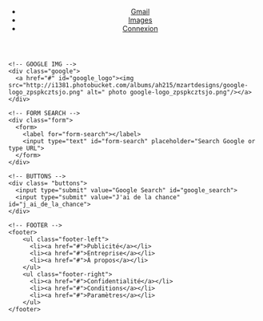 <head>
    <title>Page d'accueil Google</title>
    <link href="https://fonts.googleapis.com/css?family=Roboto" rel="stylesheet">
  </head>
  
  <body>
    <header>
      <nav>
        <ul id="nav_bar">
          <li class="nav-links" id="gmail"><a href="#">Gmail</a></li>
          <li class="nav-links"><a href="#">Images</a></li>
          <li id="sign_in"><a href="#">Connexion</a></li>
        </ul>  
      </nav>  
    </header>  
    
    <!-- GOOGLE IMG -->  
    <div class="google">
      <a href="#" id="google_logo"><img src="http://i1381.photobucket.com/albums/ah215/mzartdesigns/google-logo_zpspkcztsjo.png" alt=" photo google-logo_zpspkcztsjo.png"/></a>
    </div>
    
    <!-- FORM SEARCH -->  
    <div class="form">  
      <form>
        <label for="form-search"></label>
        <input type="text" id="form-search" placeholder="Search Google or type URL">
      </form>
    </div>  
    
    <!-- BUTTONS -->
    <div class= "buttons">  
      <input type="submit" value="Google Search" id="google_search">
      <input type="submit" value="J'ai de la chance" id="j_ai_de_la_chance">
    </div>
      
    <!-- FOOTER -->
    <footer>
        <ul class="footer-left">
          <li><a href="#">Publicité</a></li>
          <li><a href="#">Entreprise</a></li>
          <li><a href="#">À propos</a></li> 
        </ul>
        <ul class="footer-right">    
          <li><a href="#">Confidentialité</a></li>
          <li><a href="#">Conditions</a></li>
          <li><a href="#">Paramètres</a></li>
        </ul>       
    </footer>      
  </body>
